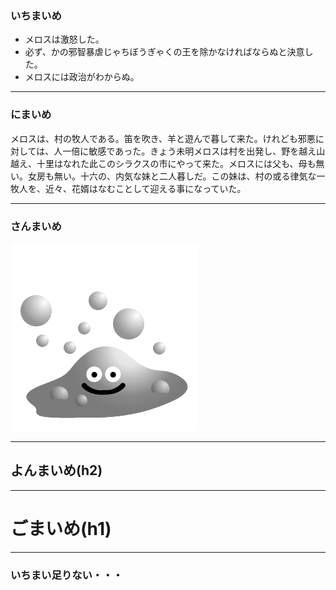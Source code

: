 ### いちまいめ

- メロスは激怒した。
- 必ず、かの邪智暴虐じゃちぼうぎゃくの王を除かなければならぬと決意した。
- メロスには政治がわからぬ。

---

### にまいめ

メロスは、村の牧人である。笛を吹き、羊と遊んで暮して来た。けれども邪悪に対しては、人一倍に敏感であった。きょう未明メロスは村を出発し、野を越え山越え、十里はなれた此このシラクスの市にやって来た。メロスには父も、母も無い。女房も無い。十六の、内気な妹と二人暮しだ。この妹は、村の或る律気な一牧人を、近々、花婿はなむことして迎える事になっていた。

---

### さんまいめ

![](/hagure-metal.png)

---

## よんまいめ(h2)

---

# ごまいめ(h1)

---

### いちまい足りない・・・
